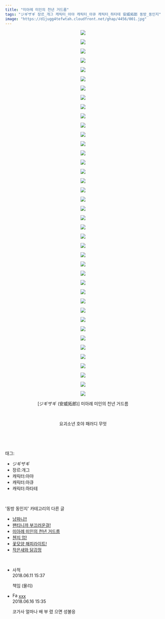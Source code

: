 ```yaml
---
title: "미아례 미인의 천년 거드름"
tags: "ジギザギ 장르_개그 캐릭터_아야 캐릭터_아큐 캐릭터_하타테 安威拓郎 동방_동인지"
image: "https://d1jugg4tefwtah.cloudfront.net/ghap/4456/001.jpg"
---
```

<div class="article">
<p style="text-align: center; clear: none; float: none;"><img src="{{ site.imgserver11 }}/ghap/4456/001.jpg"/></p>
<p style="text-align: center; clear: none; float: none;"><img src="{{ site.imgserver11 }}/ghap/4456/002.jpg"/></p>
<p style="text-align: center; clear: none; float: none;"><img src="{{ site.imgserver11 }}/ghap/4456/003.jpg"/></p>
<p style="text-align: center; clear: none; float: none;"><img src="{{ site.imgserver11 }}/ghap/4456/004.jpg"/></p>
<p style="text-align: center; clear: none; float: none;"><img src="{{ site.imgserver11 }}/ghap/4456/005.jpg"/></p>
<p style="text-align: center; clear: none; float: none;"><img src="{{ site.imgserver11 }}/ghap/4456/006.jpg"/></p>
<p style="text-align: center; clear: none; float: none;"><img src="{{ site.imgserver11 }}/ghap/4456/007.jpg"/></p>
<p style="text-align: center; clear: none; float: none;"><img src="{{ site.imgserver11 }}/ghap/4456/008.jpg"/></p>
<p style="text-align: center; clear: none; float: none;"><img src="{{ site.imgserver11 }}/ghap/4456/009.jpg"/></p>
<p style="text-align: center; clear: none; float: none;"><img src="{{ site.imgserver11 }}/ghap/4456/010.jpg"/></p>
<p style="text-align: center; clear: none; float: none;"><img src="{{ site.imgserver11 }}/ghap/4456/011.jpg"/></p>
<p style="text-align: center; clear: none; float: none;"><img src="{{ site.imgserver11 }}/ghap/4456/012.jpg"/></p>
<p style="text-align: center; clear: none; float: none;"><img src="{{ site.imgserver11 }}/ghap/4456/013.jpg"/></p>
<p style="text-align: center; clear: none; float: none;"><img src="{{ site.imgserver11 }}/ghap/4456/014.jpg"/></p>
<p style="text-align: center; clear: none; float: none;"><img src="{{ site.imgserver11 }}/ghap/4456/015.jpg"/></p>
<p style="text-align: center; clear: none; float: none;"><img src="{{ site.imgserver11 }}/ghap/4456/016.jpg"/></p>
<p style="text-align: center; clear: none; float: none;"><img src="{{ site.imgserver11 }}/ghap/4456/017.jpg"/></p>
<p style="text-align: center; clear: none; float: none;"><img src="{{ site.imgserver11 }}/ghap/4456/018.jpg"/></p>
<p style="text-align: center; clear: none; float: none;"><img src="{{ site.imgserver11 }}/ghap/4456/019.jpg"/></p>
<p style="text-align: center; clear: none; float: none;"><img src="{{ site.imgserver11 }}/ghap/4456/020.jpg"/></p>
<p style="text-align: center; clear: none; float: none;"><img src="{{ site.imgserver11 }}/ghap/4456/021.jpg"/></p>
<p style="text-align: center; clear: none; float: none;"><img src="{{ site.imgserver11 }}/ghap/4456/022.jpg"/></p>
<p style="text-align: center; clear: none; float: none;"><img src="{{ site.imgserver11 }}/ghap/4456/023.jpg"/></p>
<p style="text-align: center; clear: none; float: none;"><img src="{{ site.imgserver11 }}/ghap/4456/024.jpg"/></p>
<p style="text-align: center; clear: none; float: none;"><img src="{{ site.imgserver11 }}/ghap/4456/025.jpg"/></p>
<p style="text-align: center; clear: none; float: none;"><img src="{{ site.imgserver11 }}/ghap/4456/026.jpg"/></p>
<p style="text-align: center; clear: none; float: none;"><img src="{{ site.imgserver11 }}/ghap/4456/027.jpg"/></p>
<p style="text-align: center; clear: none; float: none;"><img src="{{ site.imgserver11 }}/ghap/4456/028.jpg"/></p>
<p style="text-align: center; clear: none; float: none;"><img src="{{ site.imgserver11 }}/ghap/4456/029.jpg"/></p>
<p style="text-align: center; clear: none; float: none;"><img src="{{ site.imgserver11 }}/ghap/4456/030.jpg"/></p>
<p style="text-align: center; clear: none; float: none;"><img src="{{ site.imgserver11 }}/ghap/4456/031.jpg"/></p>
<p style="text-align: center; clear: none; float: none;"><img src="{{ site.imgserver11 }}/ghap/4456/032.jpg"/></p>
<p style="text-align: center; clear: none; float: none;"><img src="{{ site.imgserver11 }}/ghap/4456/033.jpg"/></p>
<p style="text-align: center; clear: none; float: none;"><img src="{{ site.imgserver11 }}/ghap/4456/034.jpg"/></p>
<p style="text-align: center; clear: none; float: none;"><img src="{{ site.imgserver11 }}/ghap/4456/035.jpg"/></p>
<p style="text-align: center; clear: none; float: none;"><img src="{{ site.imgserver11 }}/ghap/4456/036.jpg"/></p>
<p style="text-align: center; clear: none; float: none;"><img src="{{ site.imgserver11 }}/ghap/4456/037.jpg"/></p>
<p style="text-align: center; clear: none; float: none;"><img src="{{ site.imgserver11 }}/ghap/4456/038.jpg"/></p>
<p style="text-align: center; clear: none; float: none;"><img src="{{ site.imgserver11 }}/ghap/4456/039.jpg"/></p>
<p style="text-align: center; clear: none; float: none;"><img src="{{ site.imgserver11 }}/ghap/4456/040.jpg"/></p>
<p style="text-align: center; clear: none; float: none;">[ジギザギ (安威拓郎)] 미아례 미인의 천년 거드름</p>
<p style="text-align: center; clear: none; float: none;"><br/></p>
<p style="text-align: center; clear: none; float: none;">요괴소년 호야 패러디 무엇</p>
<p><br/></p>
</div><br/>
<div class="tagTrail">
<p>태그: </p>
<ul>
<li>ジギザギ</li>
<li>장르:개그</li>
<li>캐릭터:아야</li>
<li>캐릭터:아큐</li>
<li>캐릭터:하타테</li>
</ul>
</div><br/>
<div class="another">
<p>'동방 동인지' 카테고리의 다른 글</p>
<ul>
<li><a href="/ghap_4458">냥파니!!</a></li>
<li><a href="/ghap_4457">팬티니까 부끄러운걸!</a></li>
<li><a href="/ghap_4456">미아례 미인의 천년 거드름</a></li>
<li><a href="/ghap_4455">첸지 업!</a></li>
<li><a href="/ghap_4454">꽃모양 해피라이트!</a></li>
<li><a href="/ghap_4452">작은새와 닭강정</a></li>
</ul>
</div><br/>
<div class="cb_module cb_fluid">
<div class="cb_wrt cb_profile">
<div class="comment">
<ul>
<li class="cb_thumb_off" id="comment15269329">
<div class="cb_comment_area">
<div class="cb_info_area">
<div class="cb_section">
<span class="cb_nick_name">사적</span>
</div>
<div class="cb_section">
<span class="cb_date">2018.06.11 15:37 </span>
</div>
</div>
<div class="cb_dsc_comment">
<p class="cb_dsc">
											책임 (물리)
										</p>
</div>
</div></li>
<li class="cb_thumb_off" id="comment15271495">
<div class="cb_comment_area">
<div class="cb_info_area">
<div class="cb_section">
<span class="cb_nick_name"><img alt="Favicon of http://qksxodid12@naver.com" height="16" onerror="this.onerror=null;this.parentNode.removeChild(this)" src="http://naver.com/favicon.ico" width="16"/> <a href="http://qksxodid12@naver.com" onclick="return openLinkInNewWindow(this)">xxx</a></span>
</div>
<div class="cb_section">
<span class="cb_date">2018.06.16 15:35 </span>
</div>
</div>
<div class="cb_dsc_comment">
<p class="cb_dsc">
											코가사 얼마나 배 부 렸 으면 성불응
										</p>
</div>
</div></li>
</ul>
</div>
</div><!-- commentList close -->
</div><br/>
